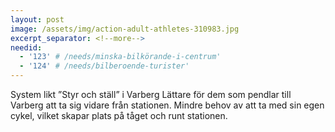 ```yaml
---
layout: post
image: /assets/img/action-adult-athletes-310983.jpg
excerpt_separator: <!--more-->
needid:
  - '123' # /needs/minska-bilkörande-i-centrum'
  - '124' # /needs/bilberoende-turister'
---
```

System likt ”Styr och ställ” i Varberg <!--more-->
Lättare för dem som pendlar till Varberg att ta sig vidare från stationen. Mindre behov av att ta med sin egen cykel, vilket skapar plats på tåget och runt stationen.
